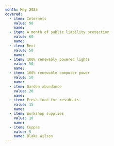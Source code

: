 ```yaml
---
month: May 2025
covered:
  - item: Internets
    value: 90
    name: 
  - item: A month of public liability protection
    value: 60
    name:
  - item: Rent
    value: 50
    name:
  - item: 100% renewably powered lights
    value: 50
    name: 
  - item: 100% renewable computer power
    value: 50
    name: 
  - item: Garden abundance
    value: 20
    name: 
  - item: Fresh food for residents
    value: 15
    name: 
  - item: Workshop supplies
    value: 10
    name: 
  - item: Cuppas
    value: 5
    name: Blake Wilson
---
```

